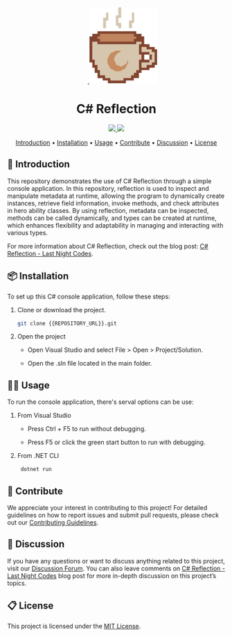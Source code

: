 <br>
<p align="center">
  &nbsp;&nbsp;&nbsp;&nbsp;&nbsp;&nbsp;&nbsp;<a href="https://lncodes.com">
    <img src="https://github.com/lncodes/docs/blob/master/assets/animations/lncodes-logo-animation.gif" height="175"></img>
  </a>
</p>

<h1 align="center">C# Reflection</h1>
<p align="center">
  <a href="{{REPOSITORY_URL}}/actions/workflows/build-and-publish-dotnet.yml">
      <img src="{{REPOSITORY_URL}}/actions/workflows/build-and-publish-dotnet.yml/badge.svg">
  </a>
  <a href="https://sonarcloud.io/dashboard?id=lncodes_{{REPOSITORY_NAME}}">
      <img src="https://sonarcloud.io/api/project_badges/measure?project=lncodes_{{REPOSITORY_NAME}}&metric=alert_status">
  </a>
</p>

<p align="center">
  <a href="#introduction">Introduction</a> •
  <a href="#installation">Installation</a> •
  <a href="#usage">Usage</a> •
  <a href="#contribute">Contribute</a> •
  <a href="#discussion">Discussion</a> •
  <a href="#license">License</a>
</p>

<h2 id="introduction">🌟 Introduction</h2>

This repository demonstrates the use of C# Reflection through a simple console application. In this repository, reflection is used to inspect and manipulate metadata at runtime, allowing the program to dynamically create instances, retrieve field information, invoke methods, and check attributes in hero ability classes. By using reflection, metadata can be inspected, methods can be called dynamically, and types can be created at runtime, which enhances flexibility and adaptability in managing and interacting with various types.

For more information about C# Reflection, check out the blog post: [C# Reflection - Last Night Codes](https://www.lncodes.com/{{REPOSITORY_NAME}}).

<h2 id="installation">📦 Installation</h2>

To set up this C# console application, follow these steps:

1. Clone or download the project.
    ``` bash 
    git clone {{REPOSITORY_URL}}.git
    ```

2. Open the project
    - Open Visual Studio and select File > Open > Project/Solution.
    
    - Open the .sln file located in the main folder.

<h2 id="usage">🧑‍💻 Usage</h2>

To run the console application, there's serval options can be use:

1. From Visual Studio
    - Press Ctrl + F5 to run without debugging.

    - Press F5 or click the green start button to run with debugging.
    
2. From .NET CLI

    ```bash
     dotnet run
     ```

<h2 id="contribute">🤝 Contribute</h2>

We appreciate your interest in contributing to this project! For detailed guidelines on how to report issues and submit pull requests, please check out our [Contributing Guidelines](CONTRIBUTING.md).

<h2 id="discussion">💬 Discussion</h2>

If you have any questions or want to discuss anything related to this project, visit our [Discussion Forum]({{REPOSITORY_URL}}/discussions). You can also leave comments on [C# Reflection - Last Night Codes](https://lncodes.com/{{REPOSITORY_NAME}}) blog post for more in-depth discussion on this project’s topics.

<h2 id="license"> 📋 License</h2>

This project is licensed under the [MIT License](../LICENSE).<br>